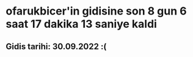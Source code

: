 # ofarukbicer'in gidisine son 8 gun 6 saat 17 dakika 13 saniye kaldi

## Gidis tarihi: 30.09.2022 :(